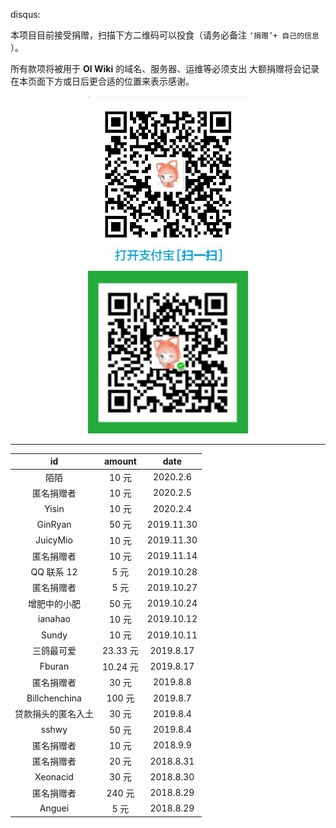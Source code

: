 disqus:

本项目目前接受捐赠，扫描下方二维码可以投食（请务必备注 `‘捐赠’+ 自己的信息` ）。

所有款项将被用于 **OI Wiki** 的域名、服务器、运维等必须支出
大额捐赠将会记录在本页面下方或日后更合适的位置来表示感谢。

<div align="center">
<img src='/intro/images/alipay.png' width='256' />
<img src='/intro/images/wechat.png' width='256' />
</div>

* * *

|       id      | amount |    date   |
| :-----------: | :----: | :-------: |
|     陌陌     |  10 元  |  2020.2.6 |
|     匿名捐赠者     |  10 元  |  2020.2.5 |
|     Yisin     |  10 元  |  2020.2.4 |
|     GinRyan     |  50 元  |  2019.11.30 |
|     JuicyMio     |  10 元  |  2019.11.30 |
|     匿名捐赠者     |  10 元  |  2019.11.14 |
|     QQ 联系 12     |  5 元  |  2019.10.28 |
|     匿名捐赠者     |  5 元  |  2019.10.27 |
|     增肥中的小肥     |  50 元  |  2019.10.24 |
|     ianahao     |  10 元  |  2019.10.12 |
|     Sundy     |  10 元  |  2019.10.11 |
|     三鸽最可爱     |  23.33 元  |  2019.8.17 |
|     Fburan     |  10.24 元  |  2019.8.17 |
|     匿名捐赠者     |  30 元  |  2019.8.8 |
| Billchenchina |  100 元 |  2019.8.7 |
|     贷款捐头的匿名入土     |  30 元  |  2019.8.4 |
|     sshwy     |  50 元  |  2019.8.4 |
|     匿名捐赠者     |  10 元  |  2018.9.9 |
|     匿名捐赠者     |  20 元  | 2018.8.31 |
|    Xeonacid   |  30 元  | 2018.8.30 |
|     匿名捐赠者     |  240 元 | 2018.8.29 |
|     Anguei    |   5 元  | 2018.8.29 |
